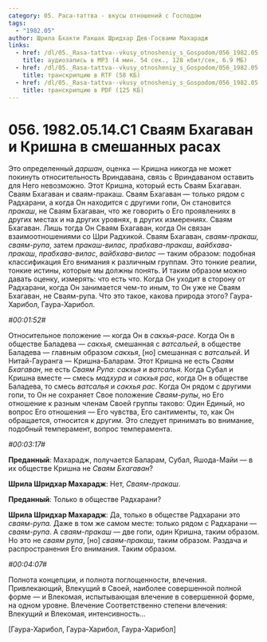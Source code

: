 ```yaml
---
category: 05. Раса-таттва - вкусы отношений с Господом
tags:
  - "1982.05"
author: Шрила Бхакти Ракшак Шридхар Дев-Госвами Махарадж
links:
  - href: /dl/05._Rasa-tattva--vkusy_otnosheniy_s_Gospodom/056_1982.05.14.C1_SridharMj_Svajam_Bhagavan_i_Krishna_v_smeshannyh_rasah.mp3
    title: аудиозапись в MP3 (4 мин. 54 сек., 128 кбит/сек, 6.9 МБ)
  - href: /dl/05._Rasa-tattva--vkusy_otnosheniy_s_Gospodom/056_1982.05.14.C1_SridharMj_Svajam_Bhagavan_i_Krishna_v_smeshannyh_rasah.rtf
    title: транскрипцию в RTF (58 КБ)
  - href: /dl/05._Rasa-tattva--vkusy_otnosheniy_s_Gospodom/056_1982.05.14.C1_SridharMj_Svajam_Bhagavan_i_Krishna_v_smeshannyh_rasah.pdf
    title: транскрипцию в PDF (125 КБ)
---
```


# 056. 1982.05.14.C1 Сваям Бхагаван и Кришна в смешанных расах

Это определенный *даршан*, оценка — Кришна никогда не может покинуть относительность Вриндавана, связь с Вриндаваном оставить для Него невозможно. Этот Кришна, который есть Сваям Бхагаван. Сваям Бхагаван и сваям-пракаш. Сваям Бхагаван — только рядом с Радхарани, а когда Он находится с другими гопи, Он становится *пракаш*, не Сваям Бхагаван, что же говорить о Его проявлениях в других местах и на других уровнях, в других измерениях. Сваям Бхагаван. Лишь тогда Он Сваям Бхагаван, когда Он связан взаимоотношениями со Шри Радхикой. Сваям Бхагаван, *сваям-пракаш, сваям-рупа*, затем *пракаш-вилас,* *прабхава-пракаш*, *вайбхава-пракаш*, *прабхава-вилас*, *вайбхава-вилас* — таким образом: подобная классификация Его внимания к различным группам. Это тонкие реалии, тонкие истины, которые мы должны понять. И таким образом можно давать оценку, измерять: что есть что. Когда Он уходит в сторону от Радхарани, когда Он занимается чем-то иным, то Он уже не Сваям Бхагаван, не Сваям-рупа. Что это такое, какова природа этого? Гаура-Харибол, Гаура-Харибол.

*#00:01:52#*

Относительное положение — когда Он в *сакхья-расе*. Когда Он в обществе Баладева — *сакхья,* смешанная с *ватсальей*, в обществе Баладева — главным образом *сакхья*, [но] смешанная с *ватсальей*. И Нитай-Гауранга — Кришна-Баларам. Этот Кришна не есть *Сваям Бхагаван*, не есть *Сваям Рупа*: *сакхья* и *ватсалья.* Когда Субал и Кришна вместе — смесь *мадхура* и *сакхья* *рас*, когда Он в обществе Баладева, то смесь *ватсалья* и *сакхья рас*. Когда Он рядом с другими гопи, то Он не сохраняет Свое положение *Сваям-рупы*, но Его отношение к разным членам Своей группы таково: Один Единый, но вопрос Его отношения — Его чувства, Его сантименты, то, как Он обращается, относится к другим. Это следует принимать во внимание, подобный темперамент, вопрос темперамента.

*#00:03:17#*

**Преданный**: Махарадж, получается Баларам, Субал, Яшода-Майи — в их обществе Кришна не *Сваям Бхагаван*?

**Шрила Шридхар Махарадж**: Нет, *Сваям-пракаш*.

**Преданный**: Только в обществе Радхарани?

**Шрила Шридхар Махарадж**: Да, только в обществе Радхарани это *сваям-рупа.* Даже в том же самом месте: только рядом с Радхарани — *сваям-рупа*. А *сваям-пракаш* — две гопи, один Кришна, таким образом. Но это не *сваям рупа*, [но] *сваям-пракаш*, таким образом. Раздача и распространения Его внимания. Таким образом.

*#00:04:07#*

Полнота концепции, и полнота поглощенности, влечения. Привлекающий, Влекущий в Своей, наиболее совершенной полной форме — и Влекомая, испытывающая влечение в совершенной форме, на одном уровне. Влечение Соответственно степени влечения: Влекущий и Влекомая, интенсивность…

[Гаура-Харибол, Гаура-Харибол, Гаура-Харибол]

